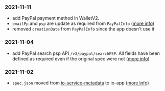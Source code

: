 ### 2021-11-11
- add PayPal payment method in WalletV2. 
- `emailPp` and `psp` are update as required from `PayPalInfo` ([more info](https://pagopa.atlassian.net/browse/IA-445))
- removed `creationDate` from `PayPalInfo` since the app doesn't use it
### 2021-11-04
- add PayPal search psp API `/v3/paypal/searchPSP`. All fields have been defined as required even if the original spec were not ([more info](https://pagopa.atlassian.net/browse/PM-253?focusedCommentId=22100))

### 2021-11-02
- `spec.json` moved from [io-service-metadata](https://github.com/pagopa/io-services-metadata) to io-app ([more info](https://pagopa.atlassian.net/browse/IA-409))
